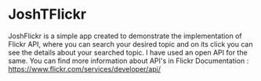 # JoshTFlickr
JoshFlickr is a simple app created to demonstrate the implementation of Flickr API, where you can search your desired topic and on its click
you can see the details about your searched topic. 
I have used an open API for the same. You can find more information about API's in Flickr Documentation : https://www.flickr.com/services/developer/api/
